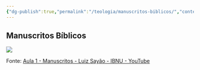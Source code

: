 ```yaml
---
{"dg-publish":true,"permalink":"/teologia/manuscritos-biblicos/","contentClasses":"ex-pageheight","tags":["excalidraw","Teologia"]}
---
```



## Manuscritos Bíblicos

![](manuscritos%20biblicos.svg)

Fonte: [Aula 1 - Manuscritos - Luiz Sayão - IBNU - YouTube](https://www.youtube.com/watch?v=RDCQombCuGw&list=PLl90RweiCeJyH1CCf8Hy2rLfQ_MhUUIjP&index=1)

